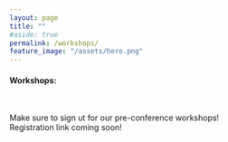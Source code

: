 ```yaml
---
layout: page
title: ""
#aside: true
permalink: /workshops/
feature_image: "/assets/hero.png"
---
```


<h4>
Workshops:
</h4>

<br/>

Make sure to sign ut for our pre-conference workshops!
<br/>
Registration link coming soon!